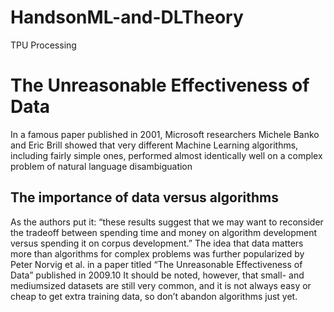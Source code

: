 # HandsonML-and-DLTheory

TPU Processing 

# The Unreasonable Effectiveness of Data
In a famous paper published in 2001, Microsoft researchers Michele Banko and Eric
Brill showed that very different Machine Learning algorithms, including fairly simple
ones, performed almost identically well on a complex problem of natural language disambiguation

## The importance of data versus algorithms
As the authors put it: “these results suggest that we may want to reconsider the tradeoff between spending time and money on algorithm development versus spending it
on corpus development.”
The idea that data matters more than algorithms for complex problems was further
popularized by Peter Norvig et al. in a paper titled “The Unreasonable Effectiveness
of Data” published in 2009.10 It should be noted, however, that small- and mediumsized datasets are still very common, and it is not always easy or cheap to get extra
training data, so don’t abandon algorithms just yet.
